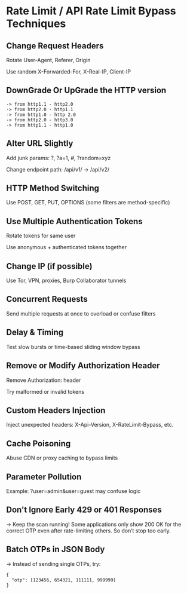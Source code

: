 # Rate Limit / API Rate Limit Bypass Techniques

## Change Request Headers

Rotate User-Agent, Referer, Origin

Use random X-Forwarded-For, X-Real-IP, Client-IP
## DownGrade Or UpGrade the HTTP version
```
-> from http1.1 - http2.0
-> from http2.0 - http1.1
-> from http1.0 - http 2.0
-> from http2.0 - http3.0
-> from http1.1 - http1.0
```

## Alter URL Slightly

Add junk params: ?, ?a=1, #, ?random=xyz

Change endpoint path: /api/v1/ → /api/v2/

## HTTP Method Switching

Use POST, GET, PUT, OPTIONS (some filters are method-specific)

## Use Multiple Authentication Tokens

Rotate tokens for same user

Use anonymous + authenticated tokens together

## Change IP (if possible)

Use Tor, VPN, proxies, Burp Collaborator tunnels

## Concurrent Requests

Send multiple requests at once to overload or confuse filters

## Delay & Timing

Test slow bursts or time-based sliding window bypass

## Remove or Modify Authorization Header

Remove Authorization: header

Try malformed or invalid tokens

## Custom Headers Injection

Inject unexpected headers: X-Api-Version, X-RateLimit-Bypass, etc.

## Cache Poisoning

Abuse CDN or proxy caching to bypass limits

## Parameter Pollution

Example: ?user=admin&user=guest may confuse logic

## Don't Ignore Early 429 or 401 Responses
→ Keep the scan running! Some applications only show 200 OK for the correct OTP even after rate-limiting others. So don’t stop too early.
## Batch OTPs in JSON Body
→ Instead of sending single OTPs, try:
```
{
  "otp": [123456, 654321, 111111, 999999]
}
```

